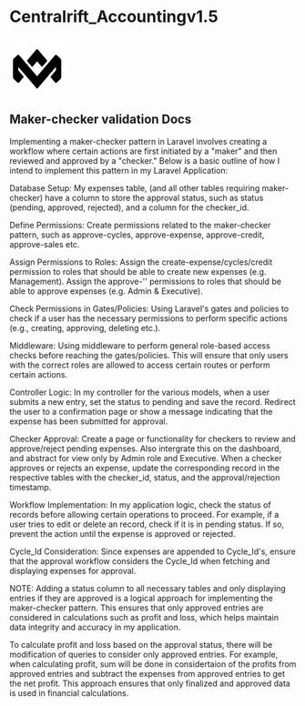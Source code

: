 # Centralrift_Accountingv1.5
<img src='/public/images/marley.png' alt='Logo' width='100' height='100'>

## Maker-checker validation Docs 

Implementing a maker-checker pattern in Laravel involves creating a workflow where certain actions are first initiated by a "maker" and then reviewed and approved by a "checker." Below is a basic outline of how I intend to implement this pattern in my Laravel Application:

Database Setup:
My expenses table, (and all other tables requiring maker-checker) have a column to store the approval status, such as status (pending, approved, rejected), and a column for the checker_id.

Define Permissions:
    Create permissions related to the maker-checker pattern, such as approve-cycles, approve-expense, approve-credit, approve-sales etc.

Assign Permissions to Roles:
    Assign the create-expense/cycles/credit permission to roles that should be able to create new expenses (e.g. Management).
    Assign the approve-'' permissions to roles that should be able to approve expenses (e.g. Admin & Executive).

Check Permissions in Gates/Policies:
    Using Laravel's gates and policies to check if a user has the necessary permissions to perform specific actions (e.g., creating, approving, deleting etc.).

Middleware:
    Using middleware to perform general role-based access checks before reaching the gates/policies. This will ensure that only users with the correct roles are allowed to access certain routes or perform certain actions.

Controller Logic:
    In my controller for the various models, when a user submits a new entry, set the status to pending and save the record.
    Redirect the user to a confirmation page or show a message indicating that the expense has been submitted for approval.

Checker Approval:
    Create a page or functionality for checkers to review and approve/reject pending expenses. Also intergrate this on the dashboard, and abstract for view only by Admin role and Executive.
    When a checker approves or rejects an expense, update the corresponding record in the respective tables with the checker_id, status, and the approval/rejection timestamp.

Workflow Implementation:
    In my application logic, check the status of records before allowing certain operations to proceed.
    For example, if a user tries to edit or delete an record, check if it is in pending status. If so, prevent the action until the expense is approved or rejected.

Cycle_Id Consideration:
    Since expenses are appended to Cycle_Id's, ensure that the approval workflow considers the Cycle_Id when fetching and displaying expenses for approval.


NOTE:
Adding a status column to all necessary tables and only displaying entries if they are approved is a logical approach for implementing the maker-checker pattern. This ensures that only approved entries are considered in calculations such as profit and loss, which helps maintain data integrity and accuracy in my application.

To calculate profit and loss based on the approval status, there will be modification of queries to consider only approved entries. For example, when calculating profit, sum will be done in considertaion of the profits from approved entries and subtract the expenses from approved entries to get the net profit. This approach ensures that only finalized and approved data is used in financial calculations.